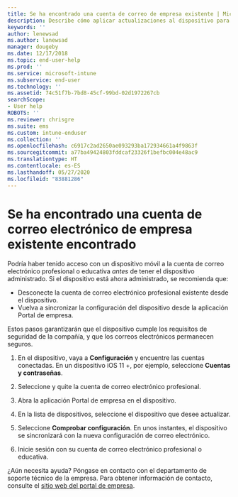 ```yaml
---
title: Se ha encontrado una cuenta de correo de empresa existente | Microsoft Docs
description: Describe cómo aplicar actualizaciones al dispositivo para que pueda tener acceso de nuevo al correo electrónico profesional o educativo.
keywords: ''
author: lenewsad
ms.author: lanewsad
manager: dougeby
ms.date: 12/17/2018
ms.topic: end-user-help
ms.prod: ''
ms.service: microsoft-intune
ms.subservice: end-user
ms.technology: ''
ms.assetid: 74c51f7b-7bd8-45cf-99bd-02d1972267cb
searchScope:
- User help
ROBOTS: ''
ms.reviewer: chrisgre
ms.suite: ems
ms.custom: intune-enduser
ms.collection: ''
ms.openlocfilehash: c6917c2ad2650ae093293ba172934661a4f9863f
ms.sourcegitcommit: a77ba49424803fddcaf23326f1befbc004e48ac9
ms.translationtype: HT
ms.contentlocale: es-ES
ms.lasthandoff: 05/27/2020
ms.locfileid: "83881286"
---
```

# <a name="an-existing-company-email-account-was-found"></a>Se ha encontrado una cuenta de correo electrónico de empresa existente encontrado

Podría haber tenido acceso con un dispositivo móvil a la cuenta de correo electrónico profesional o educativa *antes* de tener el dispositivo administrado. Si el dispositivo está ahora administrado, se recomienda que:

* Desconecte la cuenta de correo electrónico profesional existente desde el dispositivo.
* Vuelva a sincronizar la configuración del dispositivo desde la aplicación Portal de empresa.  

Estos pasos garantizarán que el dispositivo cumple los requisitos de seguridad de la compañía, y que los correos electrónicos permanecen seguros.

1. En el dispositivo, vaya a **Configuración** y encuentre las cuentas conectadas. En un dispositivo iOS 11 +, por ejemplo, seleccione **Cuentas y contraseñas**.
 
2. Seleccione y quite la cuenta de correo electrónico profesional.

3. Abra la aplicación Portal de empresa en el dispositivo.  

4. En la lista de dispositivos, seleccione el dispositivo que desee actualizar.

5. Seleccione **Comprobar configuración**. En unos instantes, el dispositivo se sincronizará con la nueva configuración de correo electrónico.

6. Inicie sesión con su cuenta de correo electrónico profesional o educativa.

¿Aún necesita ayuda? Póngase en contacto con el departamento de soporte técnico de la empresa. Para obtener información de contacto, consulte el [sitio web del portal de empresa](https://go.microsoft.com/fwlink/?linkid=2010980).
